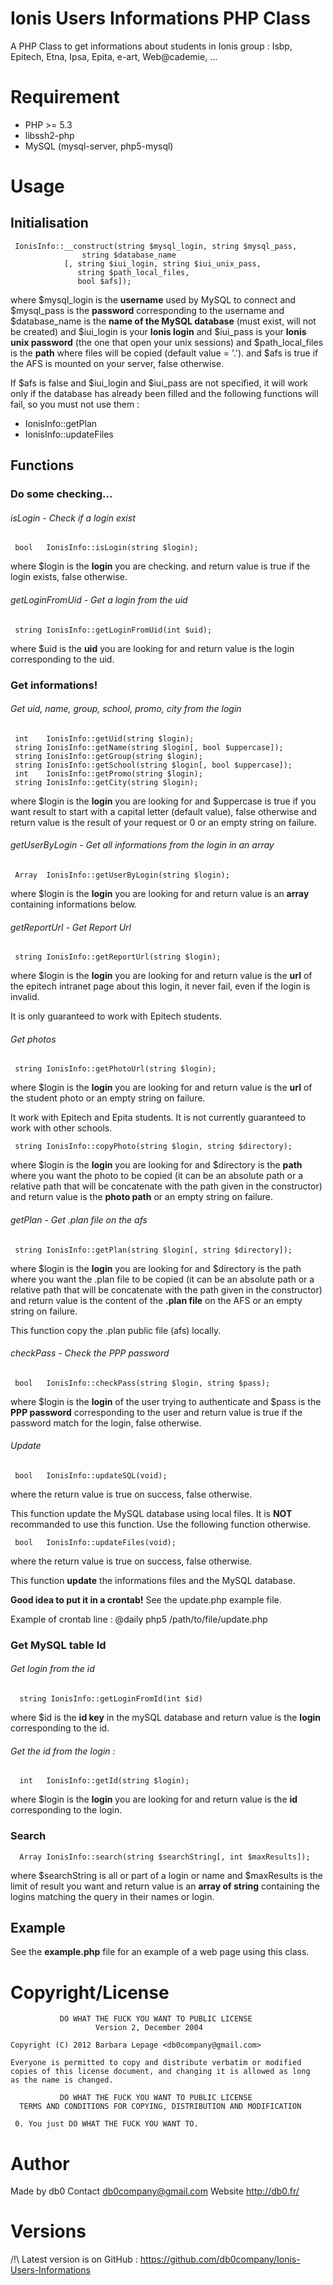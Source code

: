 
Ionis Users Informations PHP Class
==================================

A PHP Class to get informations about students in Ionis group :
Isbp, Epitech, Etna, Ipsa, Epita, e-art, Web@cademie, ...

Requirement
===========

* PHP >= 5.3
* libssh2-php
* MySQL (mysql-server, php5-mysql)

Usage
=====

Initialisation
--------------

     IonisInfo::__construct(string $mysql_login, string $mysql_pass,
     			    string $database_name
			    [, string $iui_login, string $iui_unix_pass,
			       string $path_local_files,
			       bool $afs]);

where $mysql_login is the **username** used by MySQL to connect
and   $mysql_pass is the **password** corresponding to the username
and   $database_name is the **name of the MySQL database** (must exist, will not be created)
and   $iui_login is your **Ionis login**
and   $iui_pass is your **Ionis unix password** (the one that open your unix sessions)
and   $path_local_files is the **path** where files will be copied (default value = '.').
and   $afs is true if the AFS is mounted on your server, false otherwise.

If $afs is false and $iui_login and $iui_pass are not specified, it will work only if
the database has already been filled and the following functions will
fail, so you must not use them :

* IonisInfo::getPlan
* IonisInfo::updateFiles

Functions
---------

### Do some checking...

###### isLogin - Check if a login exist

     bool	IonisInfo::isLogin(string $login);

where $login is the **login** you are checking.
and   return value is true if the login exists, false otherwise.

###### getLoginFromUid - Get a login from the uid

     string	IonisInfo::getLoginFromUid(int $uid);

where $uid is the **uid** you are looking for
and   return value is the login corresponding to the uid.

### Get informations!

###### Get uid, name, group, school, promo, city from the login

     int	IonisInfo::getUid(string $login);
     string	IonisInfo::getName(string $login[, bool $uppercase]);
     string	IonisInfo::getGroup(string $login);
     string	IonisInfo::getSchool(string $login[, bool $uppercase]);
     int	IonisInfo::getPromo(string $login);
     string	IonisInfo::getCity(string $login);

where $login is the **login** you are looking for
and   $uppercase is true if you want result to start with a capital
      letter (default value), false otherwise
and   return value is the result of your request
      or 0 or an empty string on failure.

###### getUserByLogin - Get all informations from the login in an array

     Array	IonisInfo::getUserByLogin(string $login);

where $login is the **login** you are looking for
and   return value is an **array** containing informations below.

###### getReportUrl - Get Report Url

     string	IonisInfo::getReportUrl(string $login);

where $login is the **login** you are looking for
and   return value is the **url** of the epitech intranet page about this login,
      it never fail, even if the login is invalid.

It is only guaranteed to work with Epitech students.

###### Get photos

     string	IonisInfo::getPhotoUrl(string $login);

where $login is the **login** you are looking for
and   return value is the **url** of the student photo
      or an empty string on failure.

It work with Epitech and Epita students. It is not currently guaranteed to
work with other schools.

     string IonisInfo::copyPhoto(string $login, string $directory);

where $login is the **login** you are looking for
and   $directory is the **path** where you want the photo to be copied
      (it can be an absolute path or a relative path that will be
      concatenate with the path given in the constructor)
and   return value is the **photo path** or an empty string on failure.

###### getPlan - Get .plan file on the afs

     string	IonisInfo::getPlan(string $login[, string $directory]);

where $login is the **login** you are looking for
and   $directory is the path where you want the .plan file to be copied
      (it can be an absolute path or a relative path that will be
      concatenate with the path given in the constructor)
and   return value is the content of the **.plan file** on the AFS
      or an empty string on failure.

This function copy the .plan public file (afs) locally.

###### checkPass - Check the PPP password
     bool	IonisInfo::checkPass(string $login, string $pass);

where $login is the **login** of the user trying to authenticate
and   $pass is the **PPP password** corresponding to the user
and   return value is true if the password match for the login,
      false otherwise.

###### Update

     bool	IonisInfo::updateSQL(void);

where the return value is true on success, false otherwise.

This function update the MySQL database using local files.
It is **NOT** recommanded to use this function.
Use the following function otherwise.

     bool	IonisInfo::updateFiles(void);

where the return value is true on success, false otherwise.

This function **update** the informations files and the MySQL database.

**Good idea to put it in a crontab!**
See the update.php example file.

Example of crontab line :
     @daily php5 /path/to/file/update.php

### Get MySQL table Id

###### Get login from the id

      string IonisInfo::getLoginFromId(int $id)

where $id is the **id key** in the mySQL database
and   return value is the **login** corresponding to the id.

###### Get the id from the login :

      int	IonisInfo::getId(string $login);

where $login is the **login** you are looking for
and   return value is the **id** corresponding to the login.

### Search

      Array	IonisInfo::search(string $searchString[, int $maxResults]);

where $searchString is all or part of a login or name
and   $maxResults is the limit of result you want
and   return value is an **array of string** containing the logins matching
      the query in their names or login.

Example
-------

   See the **example.php** file for an example of a web page using this class.

Copyright/License
=================

               DO WHAT THE FUCK YOU WANT TO PUBLIC LICENSE
                       Version 2, December 2004
    
    Copyright (C) 2012 Barbara Lepage <db0company@gmail.com>
    
    Everyone is permitted to copy and distribute verbatim or modified
    copies of this license document, and changing it is allowed as long
    as the name is changed.
    
               DO WHAT THE FUCK YOU WANT TO PUBLIC LICENSE
      TERMS AND CONDITIONS FOR COPYING, DISTRIBUTION AND MODIFICATION
    
     0. You just DO WHAT THE FUCK YOU WANT TO.
    

Author
======

Made by		db0
Contact		db0company@gmail.com
Website		http://db0.fr/


Versions
========

 /!\ Latest version is on GitHub :
     https://github.com/db0company/Ionis-Users-Informations

